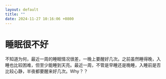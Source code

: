 ```yaml
---
layout: default
title: ""
date: 2024-11-27 10:16:06 +0800
---
```


# 睡眠很不好
不知道为何，最近一周的睡眠情况很差，一晚上要醒好几次。之前虽然睡得晚，入睡也比较困难，但至少能睡到天亮。最近一周，不管是早睡还是晚睡，入睡前是否比较心静，半夜都要醒来好几次。Why？？

